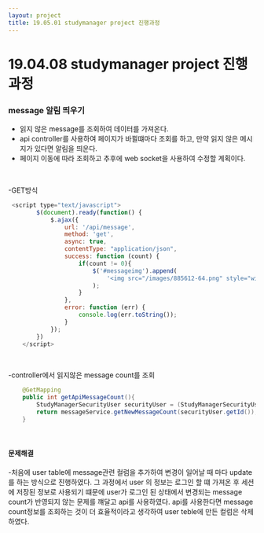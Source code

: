 ```yaml
---
layout: project
title: 19.05.01 studymanager project 진행과정
---
```


# 19.04.08 studymanager project 진행과정
### message 알림 띄우기
- 읽지 않은 message를 조회하여 데이터를 가져온다.
- api controller를 사용하여 페이지가 바뀔떄마다 조회를 하고, 만약 읽지 않은 메시지가 있다면 알림을 띄운다.
- 페이지 이동에 따라 조회하고 추후에 web socket을 사용하여 수정할 계획이다. 

<br>

-GET방식
```javascript
 <script type="text/javascript">
        $(document).ready(function() {
            $.ajax({
                url: '/api/message',
                method: 'get',
                async: true,
                contentType: "application/json",
                success: function (count) {
                    if(count != 0){
                        $('#messageimg').append(
                            '<img src="/images/885612-64.png" style="width:10%;" />'
                        );
                    }
                },
                error: function (err) {
                    console.log(err.toString());
                }
            });
        })
    </script>
```
<br>

-controller에서 읽지않은 message count를 조회
```java
    @GetMapping
    public int getApiMessageCount(){
        StudyManagerSecurityUser securityUser = (StudyManagerSecurityUser) SecurityContextHolder.getContext().getAuthentication().getPrincipal();
        return messageService.getNewMessageCount(securityUser.getId());
    }
```

<br>

####     문제해결
-처음에 user table에 message관련 컬럼을 추가하여 변경이 일어날 때 마다 update를 하는 방식으로 진행하였다. 그 과정에서 user 의 정보는 로그인 할 떄 가져온 후 세션에 저장된 정보로 사용되기 떄문에 user가 로그인 된 상태에서 변경되는 message count가 반영되지 않는 문제를 꺠달고 api를 사용하였다. api를 사용한다면 message count정보를 조회하는 것이 더 효율적이라고 생각하여 user teble에 만든 컬럼은 삭제하였다.